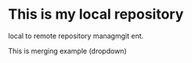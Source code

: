 # This is my local repository
<p>local to remote repository managmgit ent.</p>
<p>This is merging example (dropdown)</p>